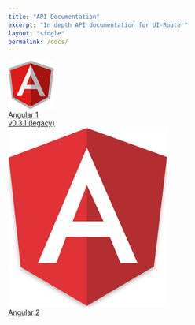 ```yaml
---
title: "API Documentation"
excerpt: "In depth API documentation for UI-Router"
layout: "single"
permalink: /docs/
---
```


<div class="about_frameworks">
  <div>
    <a href="/ng1/docs/latest"><img src="/images/logos/angular1.png"><div>Angular 1</div></a>
    <a href="/ng1/docs/0.3.1">v0.3.1 (legacy)</a>
  </div>
  <div><a href="/ng2/docs/latest"><img src="/images/logos/angular2.png"><div>Angular 2</div></a></div>
  <!-- <div><a href="/react/tutorial/helloworld"><img src="/images/logos/react.png"><div>React</div></a></div> -->
</div>

